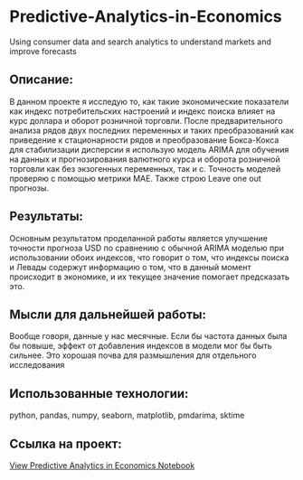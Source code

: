 # Predictive-Analytics-in-Economics
Using consumer data and search analytics to understand markets and improve forecasts

## Описание:

В данном проекте я исследую то, как такие экономические показатели как индекс потребительских настроений и индекс поиска влияет на курс доллара и оборот розничной торговли. После предварительного анализа рядов двух последних переменных и таких преобразований как приведение к стационарности рядов и преобразование Бокса-Кокса для стабилизации дисперсии я использую модель ARIMA для обучения на данных и прогнозирования валютного курса и оборота розничной торговли как без экзогенных переменных, так и с. Точность моделей проверяю с помощью метрики MAE. Также строю Leave one out прогнозы.

## Результаты:

Основным результатом проделанной работы является улучшение точности прогноза USD по сравнению с обычной ARIMA моделью при использовании обоих индексов, что говорит о том, что индексы поиска и Левады содержут информацию о том, что в данный момент происходит в экономике, и их текущее значение помогает предсказать это.

## Мысли для дальнейшей работы:

Вообще говоря, данные у нас месячные. Если бы частота данных была бы повыше, эффект от добавления индексов в модели мог бы быть сильнее. Это хорошая почва для размышления для отдельного исследования

## Использованные технологии:

python, pandas, numpy, seaborn, matplotlib, pmdarima, sktime

## Ссылка на проект:

[View Predictive Analytics in Economics Notebook](./Time_Series_1.ipynb)
